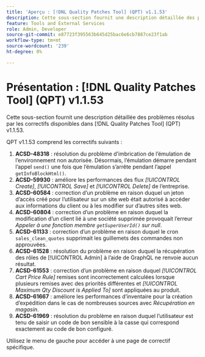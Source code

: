 ```yaml
---
title: 'Aperçu : [!DNL Quality Patches Tool] (QPT) v1.1.53'
description: Cette sous-section fournit une description détaillée des problèmes résolus par les correctifs disponibles dans [!DNL Quality Patches Tool] (QPT) v1.1.53.
feature: Tools and External Services
role: Admin, Developer
source-git-commit: e87723f395563b645d25bac6e6cb7887ce23f1ab
workflow-type: tm+mt
source-wordcount: '239'
ht-degree: 0%

---
```


# Présentation : [!DNL Quality Patches Tool] (QPT) v1.1.53

Cette sous-section fournit une description détaillée des problèmes résolus par les correctifs disponibles dans [!DNL Quality Patches Tool] (QPT) v1.1.53.

QPT v1.1.53 comprend les correctifs suivants :

1. **ACSD-48318** : résolution du problème d’imbrication de l’émulation de l’environnement non autorisée. Désormais, l’émulation démarre pendant l’appel `send()` une fois que l’émulation s’arrête pendant l’appel `getInfoBlockHtml()`.
1. **ACSD-59930** : améliore les performances des flux *[!UICONTROL Create]*, *[!UICONTROL Save]* et *[!UICONTROL Delete]* de l’entreprise.
1. **ACSD-60584** : correction d’un problème en raison duquel un jeton d’accès créé pour l’utilisateur sur un site web était autorisé à accéder aux informations du client ou à les modifier sur d’autres sites web.
1. **ACSD-60804** : correction d’un problème en raison duquel la modification d’un client lié à une société supprimée provoquait l’erreur *Appeler à une fonction membre `getSuperUserId()` sur null*.
1. **ACSD-61133** : correction d’un problème en raison duquel le cron `sales_clean_quotes` supprimait les guillemets des commandes non approuvées.
1. **ACSD-61528** : résolution du problème en raison duquel la récupération des rôles de [!UICONTROL Admin] à l’aide de GraphQL ne renvoie aucun résultat.
1. **ACSD-61553** : correction d’un problème en raison duquel *[!UICONTROL Cart Price Rule]* remises sont incorrectement calculées lorsque plusieurs remises avec des priorités différentes et *[!UICONTROL Maximum Qty Discount is Applied To]* sont appliquées au produit.
1. **ACSD-61667** : améliore les performances d’inventaire pour la création d’expédition dans le cas de nombreuses sources avec *Récupération en magasin*.
1. **ACSD-61969** : résolution du problème en raison duquel l’utilisateur est tenu de saisir un code de bon sensible à la casse qui correspond exactement au code de bon configuré.

Utilisez le menu de gauche pour accéder à une page de correctif spécifique.
